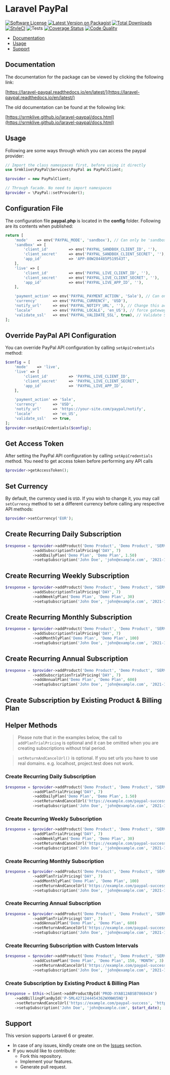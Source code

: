 # Laravel PayPal

[![Software License](https://img.shields.io/badge/license-MIT-brightgreen.svg?style=flat-square)](LICENSE.md)
[![Latest Version on Packagist](https://img.shields.io/packagist/v/srmklive/paypal.svg?style=flat-square)](https://packagist.org/packages/srmklive/paypal)
[![Total Downloads](https://img.shields.io/packagist/dt/srmklive/paypal.svg?style=flat-square)](https://packagist.org/packages/srmklive/paypal)
[![StyleCI](https://github.styleci.io/repos/43671533/shield?branch=v2.0)](https://github.styleci.io/repos/43671533?branch=v2.0)
![Tests](https://github.com/srmklive/laravel-paypal/workflows/TestsV3/badge.svg)
[![Coverage Status](https://coveralls.io/repos/github/srmklive/laravel-paypal/badge.svg?branch=v3.0)](https://coveralls.io/github/srmklive/laravel-paypal?branch=v3.0)
[![Code Quality](https://scrutinizer-ci.com/g/srmklive/laravel-paypal/badges/quality-score.png?b=v3.0)](https://scrutinizer-ci.com/g/srmklive/laravel-paypal/?branch=v3.0)

- [Documentation](#introduction)
- [Usage](#usage)
- [Support](#support)

    
<a name="introduction"></a>
## Documentation

The documentation for the package can be viewed by clicking the following link:

[https://laravel-paypal.readthedocs.io/en/latest/](https://laravel-paypal.readthedocs.io/en/latest/)

The old documentation can be found at the following link:

[https://srmklive.github.io/laravel-paypal/docs.html](https://srmklive.github.io/laravel-paypal/docs.html)

<a name="usage"></a>
## Usage

Following are some ways through which you can access the paypal provider:

```php
// Import the class namespaces first, before using it directly
use Srmklive\PayPal\Services\PayPal as PayPalClient;

$provider = new PayPalClient;

// Through facade. No need to import namespaces
$provider = \PayPal::setProvider();
```

<a name="usage-paypal-api-configuration"></a>
## Configuration File

The configuration file **paypal.php** is located in the **config** folder. Following are its contents when published:

```php
return [
    'mode'    => env('PAYPAL_MODE', 'sandbox'), // Can only be 'sandbox' Or 'live'. If empty or invalid, 'live' will be used.
    'sandbox' => [
        'client_id'         => env('PAYPAL_SANDBOX_CLIENT_ID', ''),
        'client_secret'     => env('PAYPAL_SANDBOX_CLIENT_SECRET', ''),
        'app_id'            => 'APP-80W284485P519543T',
    ],
    'live' => [
        'client_id'         => env('PAYPAL_LIVE_CLIENT_ID', ''),
        'client_secret'     => env('PAYPAL_LIVE_CLIENT_SECRET', ''),
        'app_id'            => env('PAYPAL_LIVE_APP_ID', ''),
    ],

    'payment_action' => env('PAYPAL_PAYMENT_ACTION', 'Sale'), // Can only be 'Sale', 'Authorization' or 'Order'
    'currency'       => env('PAYPAL_CURRENCY', 'USD'),
    'notify_url'     => env('PAYPAL_NOTIFY_URL', ''), // Change this accordingly for your application.
    'locale'         => env('PAYPAL_LOCALE', 'en_US'), // force gateway language  i.e. it_IT, es_ES, en_US ... (for express checkout only)
    'validate_ssl'   => env('PAYPAL_VALIDATE_SSL', true), // Validate SSL when creating api client.
];
```

## Override PayPal API Configuration

You can override PayPal API configuration by calling `setApiCredentials` method:

```php
$config = [
    'mode'    => 'live',
    'live' => [
        'client_id'         => 'PAYPAL_LIVE_CLIENT_ID',
        'client_secret'     => 'PAYPAL_LIVE_CLIENT_SECRET',
        'app_id'            => 'PAYPAL_LIVE_APP_ID',
    ],

    'payment_action' => 'Sale',
    'currency'       => 'USD',
    'notify_url'     => 'https://your-site.com/paypal/notify',
    'locale'         => 'en_US',
    'validate_ssl'   => true,
];
$provider->setApiCredentials($config);
```


<a name="usage-paypal-get-access-token"></a>
## Get Access Token

After setting the PayPal API configuration by calling `setApiCredentials` method. You need to get access token before performing any API calls

```php
$provider->getAccessToken();
```


<a name="usage-currency"></a>
## Set Currency

By default, the currency used is `USD`. If you wish to change it, you may call `setCurrency` method to set a different currency before calling any respective API methods:

```php
$provider->setCurrency('EUR');
```

## Create Recurring Daily Subscription

```php
$response = $provider->addProduct('Demo Product', 'Demo Product', 'SERVICE', 'SOFTWARE')
            ->addSubscriptionTrialPricing('DAY', 7)
            ->addDailyPlan('Demo Plan', 'Demo Plan', 1.50)
            ->setupSubscription('John Doe', 'john@example.com', '2021-12-10') ;
```

## Create Recurring Weekly Subscription

```php
$response = $provider->addProduct('Demo Product', 'Demo Product', 'SERVICE', 'SOFTWARE')
            ->addSubscriptionTrialPricing('DAY', 7)
            ->addWeeklyPlan('Demo Plan', 'Demo Plan', 30)
            ->setupSubscription('John Doe', 'john@example.com', '2021-12-10') ;
```

## Create Recurring Monthly Subscription

```php
$response = $provider->addProduct('Demo Product', 'Demo Product', 'SERVICE', 'SOFTWARE')
            ->addSubscriptionTrialPricing('DAY', 7)
            ->addMonthlyPlan('Demo Plan', 'Demo Plan', 100)
            ->setupSubscription('John Doe', 'john@example.com', '2021-12-10') ;
```

## Create Recurring Annual Subscription

```php
$response = $provider->addProduct('Demo Product', 'Demo Product', 'SERVICE', 'SOFTWARE')
            ->addSubscriptionTrialPricing('DAY', 7)
            ->addAnnualPlan('Demo Plan', 'Demo Plan', 600)
            ->setupSubscription('John Doe', 'john@example.com', '2021-12-10') ;
```

## Create Subscription by Existing Product & Billing Plan

<a name="usage-helpers"></a>
## Helper Methods

> Please note that in the examples below, the call to `addPlanTrialPricing` is optional and it can be omitted when you are creating subscriptions without trial period.

> `setReturnAndCancelUrl()` is optional. If you set urls you have to use real domains. e.g. localhost, project.test does not work.

### Create Recurring Daily Subscription

```php
$response = $provider->addProduct('Demo Product', 'Demo Product', 'SERVICE', 'SOFTWARE')
            ->addPlanTrialPricing('DAY', 7)
            ->addDailyPlan('Demo Plan', 'Demo Plan', 1.50)
            ->setReturnAndCancelUrl('https://example.com/paypal-success', 'https://example.com/paypal-cancel')
            ->setupSubscription('John Doe', 'john@example.com', '2021-12-10');
```

### Create Recurring Weekly Subscription

```php
$response = $provider->addProduct('Demo Product', 'Demo Product', 'SERVICE', 'SOFTWARE')
            ->addPlanTrialPricing('DAY', 7)
            ->addWeeklyPlan('Demo Plan', 'Demo Plan', 30)
            ->setReturnAndCancelUrl('https://example.com/paypal-success', 'https://example.com/paypal-cancel')
            ->setupSubscription('John Doe', 'john@example.com', '2021-12-10');
```

### Create Recurring Monthly Subscription

```php
$response = $provider->addProduct('Demo Product', 'Demo Product', 'SERVICE', 'SOFTWARE')
            ->addPlanTrialPricing('DAY', 7)
            ->addMonthlyPlan('Demo Plan', 'Demo Plan', 100)
            ->setReturnAndCancelUrl('https://example.com/paypal-success', 'https://example.com/paypal-cancel')
            ->setupSubscription('John Doe', 'john@example.com', '2021-12-10');
```

### Create Recurring Annual Subscription

```php
$response = $provider->addProduct('Demo Product', 'Demo Product', 'SERVICE', 'SOFTWARE')
            ->addPlanTrialPricing('DAY', 7)
            ->addAnnualPlan('Demo Plan', 'Demo Plan', 600)
            ->setReturnAndCancelUrl('https://example.com/paypal-success', 'https://example.com/paypal-cancel')
            ->setupSubscription('John Doe', 'john@example.com', '2021-12-10');
```

### Create Recurring Subscription with Custom Intervals

```php
$response = $provider->addProduct('Demo Product', 'Demo Product', 'SERVICE', 'SOFTWARE')
            ->addCustomPlan('Demo Plan', 'Demo Plan', 150, 'MONTH', 3)
            ->setReturnAndCancelUrl('https://example.com/paypal-success', 'https://example.com/paypal-cancel')
            ->setupSubscription('John Doe', 'john@example.com', '2021-12-10');
```

### Create Subscription by Existing Product & Billing Plan

```php
$response = $this->client->addProductById('PROD-XYAB12ABSB7868434')
    ->addBillingPlanById('P-5ML4271244454362WXNWU5NQ')
    ->setReturnAndCancelUrl('https://example.com/paypal-success', 'https://example.com/paypal-cancel')
    ->setupSubscription('John Doe', 'john@example.com', $start_date);
```

<a name="support"></a>
## Support

This version supports Laravel 6 or greater.
* In case of any issues, kindly create one on the [Issues](https://github.com/srmklive/laravel-paypal/issues) section.
* If you would like to contribute:
  * Fork this repository.
  * Implement your features.
  * Generate pull request.
 
